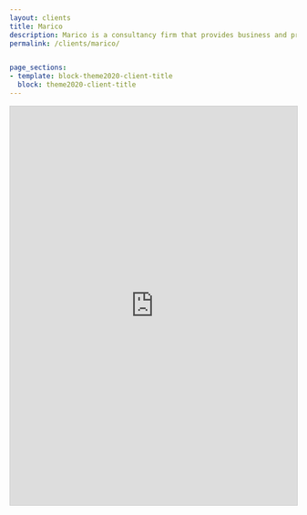 ```yaml
---
layout: clients
title: Marico
description: Marico is a consultancy firm that provides business and product development to small businesses & non-profit organizations.
permalink: /clients/marico/


page_sections:
- template: block-theme2020-client-title
  block: theme2020-client-title
---
```

<iframe class="clickup-embed" src="https://share.clickup.com/l/h/6-54826851-1/af878e3e6660bf8" onwheel="" width="100%" height="700px" style="background: transparent; border: 1px solid #ccc;"></iframe>